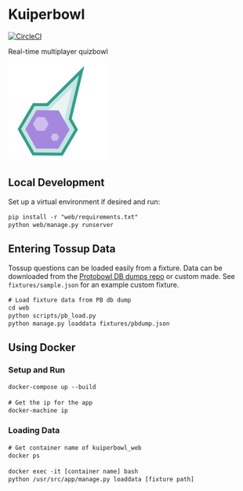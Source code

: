 # Kuiperbowl

[![CircleCI](https://circleci.com/gh/jasmaa/kuiperbowl.svg?style=svg)](https://circleci.com/gh/jasmaa/kuiperbowl)

Real-time multiplayer quizbowl

![Comet logo](docs/comet.png)

## Local Development

Set up a virtual environment if desired and run:

    pip install -r "web/requirements.txt"
    python web/manage.py runserver

## Entering Tossup Data
Tossup questions can be loaded easily from a fixture. Data can be downloaded
from the [Protobowl DB dumps repo](https://github.com/neotenic/database-dumps)
or custom made. See `fixtures/sample.json` for an example custom fixture.

    # Load fixture data from PB db dump
    cd web
    python scripts/pb_load.py
    python manage.py loaddata fixtures/pbdump.json

## Using Docker

### Setup and Run
    docker-compose up --build

    # Get the ip for the app
    docker-machine ip

### Loading Data
    # Get container name of kuiperbowl_web
    docker ps

    docker exec -it [container name] bash
    python /usr/src/app/manage.py loaddata [fixture path]